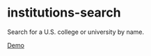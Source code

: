 institutions-search
===================

Search for a U.S. college or university by name.

[Demo](http://institutions-search.appspot.com/?q=florida)
